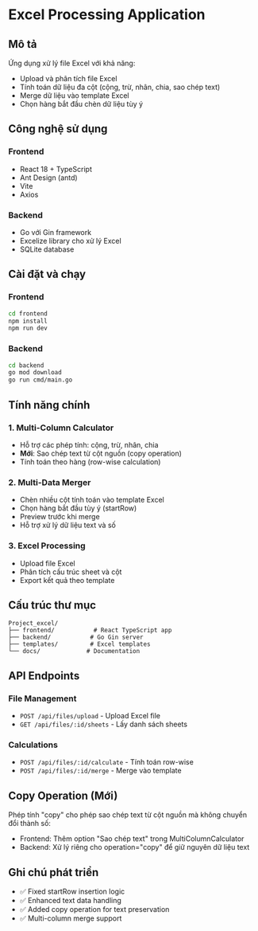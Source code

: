 # Excel Processing Application

## Mô tả
Ứng dụng xử lý file Excel với khả năng:
- Upload và phân tích file Excel
- Tính toán dữ liệu đa cột (cộng, trừ, nhân, chia, sao chép text)
- Merge dữ liệu vào template Excel
- Chọn hàng bắt đầu chèn dữ liệu tùy ý

## Công nghệ sử dụng

### Frontend
- React 18 + TypeScript
- Ant Design (antd)
- Vite
- Axios

### Backend  
- Go với Gin framework
- Excelize library cho xử lý Excel
- SQLite database

## Cài đặt và chạy

### Frontend
```bash
cd frontend
npm install
npm run dev
```

### Backend
```bash
cd backend
go mod download
go run cmd/main.go
```

## Tính năng chính

### 1. Multi-Column Calculator
- Hỗ trợ các phép tính: cộng, trừ, nhân, chia
- **Mới**: Sao chép text từ cột nguồn (copy operation)
- Tính toán theo hàng (row-wise calculation)

### 2. Multi-Data Merger
- Chèn nhiều cột tính toán vào template Excel
- Chọn hàng bắt đầu tùy ý (startRow)
- Preview trước khi merge
- Hỗ trợ xử lý dữ liệu text và số

### 3. Excel Processing
- Upload file Excel
- Phân tích cấu trúc sheet và cột
- Export kết quả theo template

## Cấu trúc thư mục
```
Project_excel/
├── frontend/           # React TypeScript app
├── backend/           # Go Gin server
├── templates/         # Excel templates
└── docs/             # Documentation
```

## API Endpoints

### File Management
- `POST /api/files/upload` - Upload Excel file
- `GET /api/files/:id/sheets` - Lấy danh sách sheets

### Calculations  
- `POST /api/files/:id/calculate` - Tính toán row-wise
- `POST /api/files/:id/merge` - Merge vào template

## Copy Operation (Mới)
Phép tính "copy" cho phép sao chép text từ cột nguồn mà không chuyển đổi thành số:
- Frontend: Thêm option "Sao chép text" trong MultiColumnCalculator
- Backend: Xử lý riêng cho operation="copy" để giữ nguyên dữ liệu text

## Ghi chú phát triển
- ✅ Fixed startRow insertion logic
- ✅ Enhanced text data handling  
- ✅ Added copy operation for text preservation
- ✅ Multi-column merge support
